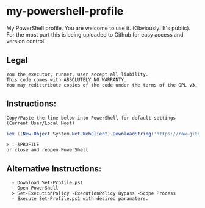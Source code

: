 # my-powershell-profile
My PowerShell profile. You are welcome to use it. (Obviously! It's public).
For the most part this is being uploaded to Github for easy access and version control.

## Legal
	You the executor, runner, user accept all liability.
	This code comes with ABSOLUTELY NO WARRANTY.
	You may redistribute copies of the code under the terms of the GPL v3.

## Instructions:
	Copy/Paste the line below into PowerShell for default settings (Current User/Local Host)
```powershell
iex ((New-Object System.Net.WebClient).DownloadString('https://raw.githubusercontent.com/awurthmann/my-powershell-profile/main/Set-Profile.ps1'))
```
	> . $PROFILE
	or close and reopen PowerShell
## Alternative Instructions:
	  - Download Set-Profile.ps1
	  - Open PowerShell
	  > Set-ExecutionPolicy -ExecutionPolicy Bypass -Scope Process
	  - Execute Set-Profile.ps1 with desired paramaters.

